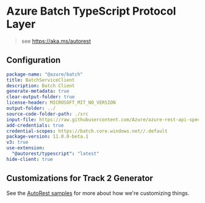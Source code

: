 # Azure Batch TypeScript Protocol Layer

> see <https://aka.ms/autorest>

## Configuration

```yaml
package-name: "@azure/batch"
title: BatchServiceClient
description: Batch Client
generate-metadata: true
clear-output-folder: true
license-header: MICROSOFT_MIT_NO_VERSION
output-folder: ../
source-code-folder-path: ./src
input-file: https://raw.githubusercontent.com/Azure/azure-rest-api-specs/main/specification/batch/data-plane/Microsoft.Batch/stable/2022-01-01.15.0/BatchService.json
add-credentials: true
credential-scopes: https://batch.core.windows.net//.default
package-version: 11.0.0-beta.1
v3: true
use-extension:
  "@autorest/typescript": "latest"
hide-client: true
```

## Customizations for Track 2 Generator

See the [AutoRest samples](https://github.com/Azure/autorest/tree/master/Samples/3b-custom-transformations)
for more about how we're customizing things.
